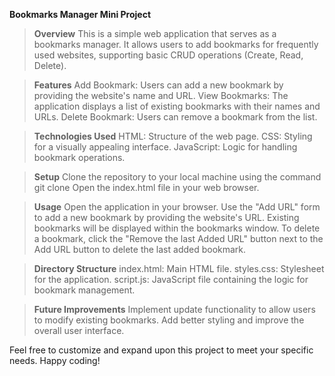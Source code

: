 **Bookmarks Manager Mini Project**


> **Overview**
This is a simple web application that serves as a bookmarks manager. It allows users to add bookmarks for frequently used websites, supporting basic CRUD operations (Create, Read, Delete).


> **Features**
Add Bookmark: Users can add a new bookmark by providing the website's name and URL.
View Bookmarks: The application displays a list of existing bookmarks with their names and URLs.
Delete Bookmark: Users can remove a bookmark from the list.


> **Technologies Used**
HTML: Structure of the web page.
CSS: Styling for a visually appealing interface.
JavaScript: Logic for handling bookmark operations.


> **Setup**
Clone the repository to your local machine using the command git clone <repository-url> 
Open the index.html file in your web browser.


> **Usage**
Open the application in your browser.
Use the "Add URL" form to add a new bookmark by providing the website's URL.
Existing bookmarks will be displayed within the bookmarks window.
To delete a bookmark, click the "Remove the last Added URL" button next to the Add URL button to delete the last added bookmark.


> **Directory Structure**
index.html: Main HTML file.
styles.css: Stylesheet for the application.
script.js: JavaScript file containing the logic for bookmark management.


> **Future Improvements**
Implement update functionality to allow users to modify existing bookmarks.
Add better styling and improve the overall user interface.


Feel free to customize and expand upon this project to meet your specific needs. Happy coding!

